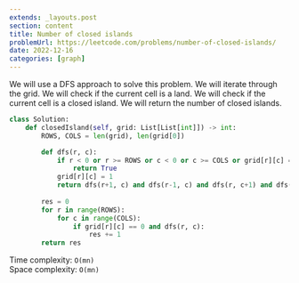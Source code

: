 ```yaml
---
extends: _layouts.post
section: content
title: Number of closed islands
problemUrl: https://leetcode.com/problems/number-of-closed-islands/
date: 2022-12-16
categories: [graph]
---
```


We will use a DFS approach to solve this problem. We will iterate through the grid. We will check if the current cell is a land. We will check if the current cell is a closed island. We will return the number of closed islands.

```python
class Solution:
    def closedIsland(self, grid: List[List[int]]) -> int:
        ROWS, COLS = len(grid), len(grid[0])

        def dfs(r, c):
            if r < 0 or r >= ROWS or c < 0 or c >= COLS or grid[r][c] == 1:
                return True
            grid[r][c] = 1
            return dfs(r+1, c) and dfs(r-1, c) and dfs(r, c+1) and dfs(r, c-1)
        
        res = 0
        for r in range(ROWS):
            for c in range(COLS):
                if grid[r][c] == 0 and dfs(r, c):
                    res += 1
        return res
```

Time complexity: `O(mn)` <br/>
Space complexity: `O(mn)`